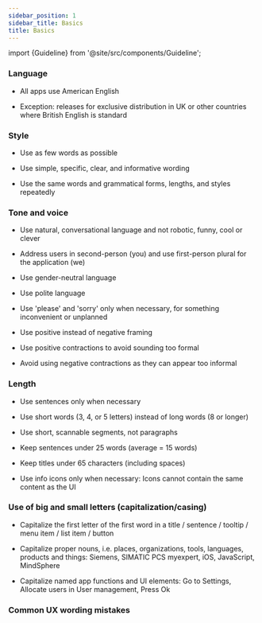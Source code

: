 ```yaml
---
sidebar_position: 1
sidebar_title: Basics
title: Basics
---
```


import {Guideline} from '@site/src/components/Guideline';

### Language

- All apps use American English

- Exception: releases for exclusive distribution in UK or other countries where British English is standard

<div class="d-flex flex-wrap">
<span class="m-2">
<Guideline do label='color'></Guideline>
<Guideline do={false} label='colour'></Guideline>
</span>

<span class="m-2">
<Guideline do label='dialog'></Guideline>
<Guideline do={false} label='dialogue'></Guideline>
</span>

<span class="m-2">
<Guideline do label='license'></Guideline>
<Guideline do={false} label='licence'></Guideline>
</span>

<span class="m-2">
<Guideline do label='modeling'></Guideline>
<Guideline do={false} label='modelling'></Guideline>
</span>

</div>

### Style

- Use as few words as possible

- Use simple, specific, clear, and informative wording

- Use the same words and grammatical forms, lengths, and styles repeatedly

### Tone and voice

- Use natural, conversational language and not robotic, funny, cool or clever

- Address users in second-person (you) and use first-person plural for the application (we)

- Use gender-neutral language

- Use polite language

- Use 'please' and 'sorry' only when necessary, for something inconvenient or unplanned

- Use positive instead of negative framing

- Use positive contractions to avoid sounding too formal

- Avoid using negative contractions as they can appear too informal

<div class="d-flex flex-wrap">
<span class="m-2">
<Guideline do label='their, them, theirs, salesperson'></Guideline>
<Guideline do={false} label='his, hers, him, salesman'></Guideline>
</span>

<span class="m-2">
<Guideline do label='Welcome to this application'></Guideline>
<Guideline do={false} label='Hey there!'></Guideline>
</span>

<span class="m-2">
<Guideline do label='X appears when detail view has selected events'></Guideline>
<Guideline do={false} label='X doesn’t appear if detail view has no selected events'></Guideline>
</span>

<span class="m-2">
<Guideline do label='cannot, will not'></Guideline>
<Guideline do={false} label='can’t, won’t'></Guideline>
</span>

<span class="m-2">
<Guideline do label='you’ll, we’ve'></Guideline>
<Guideline do={false} label='you will, we have'></Guideline>
</span>

</div>

### Length

- Use sentences only when necessary

- Use short words (3, 4, or 5 letters) instead of long words (8 or longer)

- Use short, scannable segments, not paragraphs

- Keep sentences under 25 words (average = 15 words)

- Keep titles under 65 characters (including spaces)

- Use info icons only when necessary: Icons cannot contain the same content as the UI

### Use of big and small letters (capitalization/casing)

- Capitalize the first letter of the first word in a title / sentence / tooltip / menu item / list item / button

- Capitalize proper nouns, i.e. places, organizations, tools, languages, products and things: Siemens, SIMATIC PCS myexpert, iOS, JavaScript, MindSphere

- Capitalize named app functions and UI elements: Go to Settings, Allocate users in User management, Press Ok

<div class="d-flex flex-wrap">
<span class="m-2">
<Guideline do label='Go to Settings'></Guideline>
<Guideline do={false} label='Go To Settings'></Guideline>
</span>

<span class="m-2">
<Guideline do label='Press OK'></Guideline>
<Guideline do={false} label='Press Ok'></Guideline>
</span>

<span class="m-2">
<Guideline do label='Log in'></Guideline>
<Guideline do={false} label='LOG IN'></Guideline>
</span>

<span class="m-2">
<Guideline do label='For more information, see Siemens Industry Online Support.'></Guideline>
<Guideline do={false} label='For more information, see Siemens industry online support.'></Guideline>
</span>

</div>

### Common UX wording mistakes

<div class="d-flex flex-wrap">
<span class="m-2">
<Guideline do label='time zone'></Guideline>
<Guideline do={false} label='timezone'></Guideline>
</span>

<span class="m-2">
<Guideline do label='log file'></Guideline>
<Guideline do={false} label='logfile'></Guideline>
</span>

<span class="m-2">
<Guideline do label='log in (as an action)'></Guideline>
<Guideline do={false} label='login'></Guideline>
</span>

<span class="m-2">
<Guideline do label='login (as a noun)'></Guideline>
<Guideline do={false} label='log in'></Guideline>
</span>

<span class="m-2">
<Guideline do label='equipment'></Guideline>
<Guideline do={false} label='equipments'></Guideline>
</span>

<span class="m-2">
<Guideline do label='feedback'></Guideline>
<Guideline do={false} label='feedbacks'></Guideline>
</span>

<span class="m-2">
<Guideline do label='training'></Guideline>
<Guideline do={false} label='trainings'></Guideline>
</span>

<span class="m-2">
<Guideline do label='current'></Guideline>
<Guideline do={false} label='actual'></Guideline>
</span>

<span class="m-2">
<Guideline do label='avoud "shall"'></Guideline>
<Guideline do={false} label='user shall manage users'></Guideline>
</span>

<span class="m-2">
<Guideline do label='Siemens has'></Guideline>
<Guideline do={false} label='Siemens have'></Guideline>
</span>

<span class="m-2">
<Guideline do label='34 million / 35 billion'></Guideline>
<Guideline do={false} label='34’ / 35“'></Guideline>
</span>

<span class="m-2">
<Guideline do label='34 million'></Guideline>
<Guideline do={false} label='34 millions'></Guideline>
</span>

</div>
